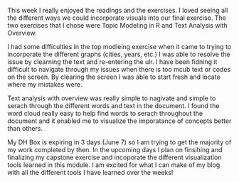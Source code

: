 This week I really enjoyed the readings and the exercises. I loved seeing all the different ways we could incorporate visuals into our final exercise. The two exercises that I chose were Topic Modeling in R and Text Analysis with Overview. 

I had some difficulties in the top modleing exercise when it came to trying to incorporate the different graphs (cities, years, etc.) I was able to resolve the issue by clearning the text and re-entering the ulr. I have been fidning it difficult to navigate through my issues when there is too mcub text or codes on the screen. By clearing the screen I was able to start fresh and locate where my mistakes were. 

Text analysis with overview was really simple to nagivate and simple to serach through the different words and text in the document. I found the word cloud really easy to help find words to serach throughout the document and it enabled me to visualize the imporatance of concepts better than others. 

My DH Box is expiring in 3 days (June 7) so I am trying to get the majority of my work completed by then. In the upcoming days I plan on finsihing and finalizing my capstone exercise and incoporate the different visualization tools learned in this module. I am excited for what I can make of my blog with all the different tools I have learned over the weeks!

